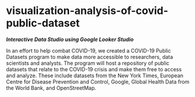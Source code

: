 # visualization-analysis-of-covid-public-dataset
***Interactive Data Studio using Google Looker Studio***


In an effort to help combat COVID-19, we created a COVID-19 Public Datasets program to make data more accessible to researchers, data scientists and analysts. The program will host a repository of public datasets that relate to the COVID-19 crisis and make them free to access and analyze. These include datasets from the New York Times, European Centre for Disease Prevention and Control, Google, Global Health Data from the World Bank, and OpenStreetMap.
